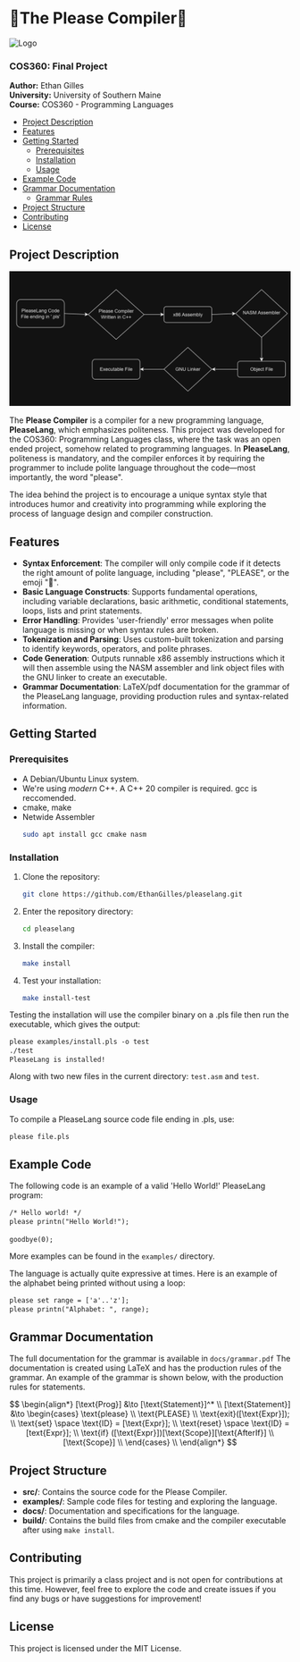 # 🙏The Please Compiler🙏

<img src="https://github.com/EthanGilles/pleaselang/blob/7a304416626c7f6f290c7f19873cd371ba574546/docs/logo.png" alt="Logo" width="200"/>

### COS360: Final Project

**Author:** Ethan Gilles  
**University:** University of Southern Maine  
**Course:** COS360 - Programming Languages  

- [Project Description](#project-description)
- [Features](#features)
- [Getting Started](#getting-started)
  - [Prerequisites](#prerequisites)
  - [Installation](#installation)
  - [Usage](#usage)
- [Example Code](#example-code)
- [Grammar Documentation](#grammar-documentation)
  - [Grammar Rules](#grammar-rules)
- [Project Structure](#project-structure)
- [Contributing](#contributing)
- [License](#license)

## Project Description

<img src="https://github.com/EthanGilles/Portfolio/blob/bfd5dd556865539b840b7b9e7d84139b3a8b3f55/src/assets/projects/compiler.png" alt="Logo" width="600"/>

The **Please Compiler** is a compiler for a new programming language, **PleaseLang**, which emphasizes politeness. This project was developed for the COS360: Programming Languages class, 
where the task was an open ended project, somehow related to programming languages. In **PleaseLang**, politeness is mandatory, and the compiler enforces it by requiring the programmer 
to include polite language throughout the code—most importantly, the word "please".

The idea behind the project is to encourage a unique syntax style that introduces humor and creativity into programming while exploring the process of language design and compiler construction.

## Features

- **Syntax Enforcement**: The compiler will only compile code if it detects the right amount of polite language, including "please", "PLEASE", or the emoji "🙏".
- **Basic Language Constructs**: Supports fundamental operations, including variable declarations, basic arithmetic, conditional statements, loops, lists and print statements.
- **Error Handling**: Provides 'user-friendly' error messages when polite language is missing or when syntax rules are broken.
- **Tokenization and Parsing**: Uses custom-built tokenization and parsing to identify keywords, operators, and polite phrases.
- **Code Generation**: Outputs runnable x86 assembly instructions which it will then assemble using the NASM assembler and link object files with the GNU linker to create an executable.
- **Grammar Documentation**: LaTeX/pdf documentation for the grammar of the PleaseLang language, providing production rules and syntax-related information.

## Getting Started


### Prerequisites

- A Debian/Ubuntu Linux system.
- We're using *modern* C++. A C++ 20 compiler is required. gcc is reccomended.
- cmake, make
- Netwide Assembler
    ```bash
    sudo apt install gcc cmake nasm
    ```

### Installation

1. Clone the repository:
    ```bash
    git clone https://github.com/EthanGilles/pleaselang.git
    ```
2. Enter the repository directory:
    ```bash 
    cd pleaselang
    ```
3. Install the compiler:
    ```bash 
    make install
    ```
4. Test your installation:
    ```bash
    make install-test
    ```

Testing the installation will use the compiler binary on a .pls file then run
the executable, which gives the output: 
```
please examples/install.pls -o test
./test
PleaseLang is installed!
``` 
Along with two new files in the current directory: `test.asm` and `test`.

### Usage

To compile a PleaseLang source code file ending in .pls, use:
```bash 
please file.pls
```


## Example Code 

The following code is an example of a valid 'Hello World!' PleaseLang program:
```
/* Hello world! */
please printn("Hello World!");

goodbye(0);
```

More examples can be found in the `examples/` directory.

The language is actually quite expressive at times. Here is an example of 
the alphabet being printed without using a loop:

```
please set range = ['a'..'z'];
please printn("Alphabet: ", range);
```

## Grammar Documentation

The full documentation for the grammar is available in `docs/grammar.pdf`
The documentation is created using LaTeX and has the production rules of the grammar. 
An example of the grammar is shown below, with the production rules for statements.

$$
\begin{align*}
  [\text{Prog}] &\to [\text{Statement}]^* \\
  [\text{Statement}] &\to 
  \begin{cases}
    \text{please} \\
    \text{PLEASE} \\
    \text{exit}([\text{Expr}]); \\ 
    \text{set} \space \text{ID} = [\text{Expr}]; \\
    \text{reset} \space \text{ID} = [text{Expr}]; \\
    \text{if} ([\text{Expr}])[\text{Scope}][\text{AfterIf}]  \\
    [\text{Scope}] \\
  \end{cases} \\
\end{align*}
$$


## Project Structure

- **src/**: Contains the source code for the Please Compiler.
- **examples/**: Sample code files for testing and exploring the language.
- **docs/**: Documentation and specifications for the language.
- **build/**: Contains the build files from cmake and the compiler executable after using `make install`.

## Contributing

This project is primarily a class project and is not open for contributions at this time. 
However, feel free to explore the code and create issues if you find any bugs or have suggestions for improvement!

## License

This project is licensed under the MIT License.
